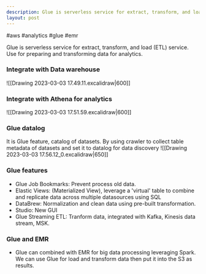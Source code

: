 ```yaml
---
description: Glue is serverless service for extract, transform, and load (ETL) service.Use for preparing and transforming data for analytics.
layout: post
---
```

#aws #analytics #glue #emr 

Glue is serverless service for extract, transform, and load (ETL) service.
Use for preparing and transforming data for analytics.


### Integrate with Data warehouse

![[Drawing 2023-03-03 17.49.11.excalidraw|600]]

### Integrate with Athena for analytics
![[Drawing 2023-03-03 17.51.59.excalidraw|600]]

### Glue datalog
It is Glue feature, catalog of datasets. By using crawler to collect table metadata of datasets and set it to datalog for data discovery
![[Drawing 2023-03-03 17.56.12_0.excalidraw|650]]

### Glue features
- Glue Job Bookmarks: Prevent process old data.
- Elastic Views: (Materialized View), leverage a 'virtual' table  to combine and replicate data across multiple datasources using SQL
- DataBrew: Normalization and clean data using pre-built transformation.
- Studio: New GUI
- Glue Streaming ETL: Tranform data, integrated with Kafka, Kinesis data stream, MSK.

### Glue and EMR
- Glue can combined with EMR for big data processing leveraging Spark. We can use Glue for load and transform data then put it into the S3 as results.